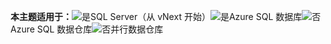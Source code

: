 <Token>**本主题适用于：**![是](media/yes.png)SQL Server（从 vNext 开始）![是](media/yes.png)Azure SQL 数据库![否](media/no.png)Azure SQL 数据仓库![否](media/no.png)并行数据仓库</Token>

